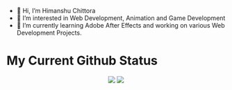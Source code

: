 - 👋 Hi, I’m Himanshu Chittora
- 👀 I’m interested in Web Development, Animation and Game Development
- 🌱 I’m currently learning Adobe After Effects and working on various Web Development Projects. 

# My Current Github Status

<p align="center">
    <img src="https://github-readme-stats.vercel.app/api?username=HimanshuChittora23908&title_color=8957e5&text_color=c9d1d9&icon_color=3fb950&bg_color=0d1117&hide_border=true&hide_title=true&show_icons=true&include_all_commits=true&count_private=true">
    <img src="https://github-readme-stats.vercel.app/api/top-langs/?username=HimanshuChittora23908&title_color=f0883e&text_color=c9d1d9&bg_color=0d1117&hide_border=true&hide=html&layout=compact&langs_count=7">
</p>
